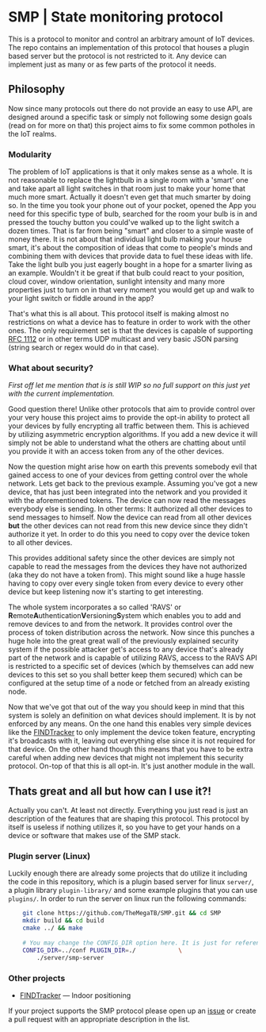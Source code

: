 # SMP | State monitoring protocol
This is a protocol to monitor and control an arbitrary amount of IoT devices.
The repo contains an implementation of this protocol that houses a plugin based server but the protocol is not restricted
to it. Any device can implement just as many or as few parts of the protocol it needs.

## Philosophy

Now since many protocols out there do not provide an easy to use API, are designed around a specific task or simply
not following some design goals (read on for more on that) this project aims to fix some common potholes in the IoT realms. 

### Modularity
The problem of IoT applications is that it only makes sense as a whole. It is not reasonable to replace the lightbulb
in a single room with a 'smart' one and take apart all light switches in that room just to make your home that much more
smart. Actually it doesn't even get that much smarter by doing so. In the time you took your phone out of your pocket,
opened the App you need for this specific type of bulb, searched for the room your bulb is in and pressed the touchy
button you could've walked up to the light switch a dozen times. That is far from being "smart" and closer to a simple
waste of money there. It is not about that individual light bulb making your house smart, it's about the composition of
ideas that come to people's minds and combining them with devices that provide data to fuel these ideas with life.
Take the light bulb you just eagerly bought in a hope for a smarter living as an example. Wouldn't it be great if that
bulb could react to your position, cloud cover, window orientation, sunlight intensity and many more properties just to
turn on in that very moment you would get up and walk to your light switch or fiddle around in the app?

That's what this is all about. This protocol itself is making almost no restrictions on what a device has to feature in 
order to work with the other ones. The only requirement set is that the devices is capable of supporting [RFC 1112](https://www.ietf.org/rfc/rfc1112.txt) or in
other terms UDP multicast and very basic JSON parsing (string search or regex would do in that case).

### What about security?
_First off let me mention that is is still WIP so no full support on this just yet with the current implementation._

Good question there! Unlike other protocols that aim to provide control over your very house this project aims to provide
the opt-in ability to protect all your devices by fully encrypting all traffic between them. This is achieved by utilizing
asymmetric encryption algorithms. If you add a new device it will simply not be able to understand what the others are
chatting about until you provide it with an access token from any of the other devices.

Now the question might arise how on earth this prevents somebody evil that gained access to one of your devices from
getting control over the whole network. Lets get back to the previous example. Assuming you've got a new device, that
has just been integrated into the network and you provided it with the aforementioned tokens. The device can now read
the messages everybody else is sending. In other terms: It authorized all other devices to send messages to himself.
Now the device can read from all other devices <strong>but</strong> the other devices can not read from this new device since they
didn't authorize it yet. In order to do this you need to copy over the device token to all other devices.

This provides additional safety since the other devices are simply not capable to read the messages from the devices
they have not authorized (aka they do not have a token from). This might sound like a huge hassle having to copy over
every single token from every device to every other device but keep listening now it's starting to get interesting.

The whole system incorporates a so called 'RAVS' or 
<strong>R</strong>emote<strong>A</strong>uthentication<strong>V</strong>ersioning<strong>S</strong>ystem which enables you to
add and remove devices to and from the network. It provides control over the process of token distribution across the
network. Now since this punches a huge hole into the great great wall of the previously explained security system if the
possible attacker get's access to any device that's already part of the network and is capable of utilizing RAVS, access
to the RAVS API is restricted to a specific set of devices (which by themselves can add new devices to this set so you
shall better keep them secured) which can be configured at the setup time of a node or fetched from an already existing
node.

Now that we've got that out of the way you should keep in mind that this system is solely an definition on what devices
should implement. It is by not enforced by any means. On the one hand this enables very simple devices like the [FINDTracker](https://github.com/TheMegaTB/FINDTracker)
to only implement the device token feature, encrypting it's broadcasts with it, leaving out everything else since it is not
required for that device. On the other hand though this means that you have to be extra careful when adding new devices
that might not implement this security protocol. On-top of that this is all opt-in. It's just another module in the wall.

## Thats great and all but how can I use it?!
Actually you can't. At least not directly. Everything you just read is just an description of the features that are shaping this
protocol. This protocol by itself is useless if nothing utilizes it, so you have to get your hands on a device or software
that makes use of the SMP stack.

### Plugin server (Linux)
Luckily enough there are already some projects that do utilize it including the code in this repository, which is a
plugin based server for linux `server/`, a plugin library `plugin-library/` and some example plugins that you can use
`plugins/`. In order to run the server on linux run the following commands:
``` bash
    git clone https://github.com/TheMegaTB/SMP.git && cd SMP
    mkdir build && cd build
    cmake ../ && make
    
    # You may change the CONFIG_DIR option here. It is just for reference w/ the example configs provided.
    CONFIG_DIR=../conf PLUGIN_DIR=./            \
        ./server/smp-server
```

### Other projects
* [FINDTracker](https://github.com/TheMegaTB/FINDTracker) — Indoor positioning

If your project supports the SMP protocol please open up an [issue](https://github.com/TheMegaTB/SMP/issues) or create
a pull request with an appropriate description in the list.